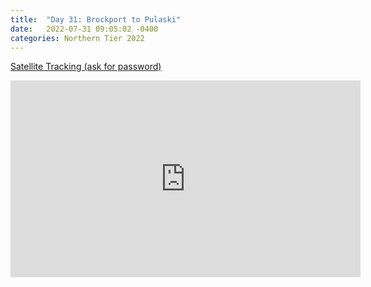 ```yaml
---
title:  "Day 31: Brockport to Pulaski"
date:   2022-07-31 09:05:02 -0400
categories: Northern Tier 2022
---
```


[Satellite Tracking (ask for password)](https://us0-share.explore.garmin.com/share/harveybarnhard)

<iframe width="560" height="315" src="https://www.youtube.com/embed/GBqmQJ09yp8" frameborder="0" allow="autoplay; encrypted-media" allowfullscreen></iframe>

<p style="text-align: center;"><div class='strava-embed-placeholder' data-embed-type='activity' data-embed-id='7561880718'></div><script src='https://strava-embeds.com/embed.js'></script></p>
